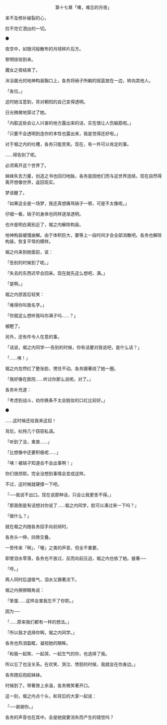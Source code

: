 <p align="center">第十七章「噢，难忘的月夜」</p>

来不及修补破裂的心，

捡不完它洒出的一切。

●

夜空中，如银河般散布的月球碎片后方。

黎明徐徐到来。

魔女之夜结束了。

沐浴晨光的地神构装胸口上，各务将硝子所躺的摇篮放在一边，转向其他人。

「各位。」

这时她注意到，背对朝阳的自己变得透明。

日光微微地穿过了她。

「内脏这些会让人兴奋的地方露出来的话，实在很让人伤脑筋呢。」

「只要不会透明到连你的本性也露出来，我是觉得还好啦。」

对于堀之内的吐槽，各务只能苦笑。现在，有一件可以肯定的事。

……得告别了呢。

必须离开这个世界了。

妹妹失去力量，创造之书也回归地脉。各务是因他们而与这世界连结，现在自然得离开想像世界，返回现实。

梦该醒了。

「如果这全是一场梦，我还真想痛骂硝子一顿，可是不太像呢。」

仔细一看，硝子的身体也同样逐渐透明。

也许是明白离别近了，堀之内解除构装。

地神构装缓慢崩解。由于体积巨大，要等上一段时间才会全部消散吧。各务也解除构装，恢复平常的模样。

堀之内来到她面前，说：

「告别的时候到了呢。」

「失去的东西迟早会回来。现在就先这么想吧，满。」

「是啊。」

堀之内颔首后轻笑：

「难得你叫我名字。」

「你就这么想听我叫你满子吗……？」

被瞪了。

另外，还有件令人在意的事。

「话说，堀之内同学──告别的时候，你有话要对我说吧，是什么话？」

「……咦！」

堀之内忽然红了整张脸，愣住不动。各务跟著绕了她一圈。

「我好像在医院……听过你那么说呢。对了。」

各务补充道：

「考虑到战斗，劝你换条不太会脱妆的口红比较好。」

●

……这时候还给我来这招！

背后，杭特几个窃窃私语。

「听到了没，禽兽……」

「比想像中还要积极呢……」

「咦！被硝子知道会不会出事啊！」

你们很烦耶。完全没想到事情会变成这样。

不过，这时候就硬撑一下吧。

「──我说不出口。现在说那种话，只会让我更舍不得。」

「那我倒是有话想对你说了……堀之内同学，脸可以凑过来一下吗？」

「做什么？」

就在堀之内随各务招手向前倾时。

各务头一伸，四唇交叠。

一旁传来「啊」、「喔」之类的声音，但全不重要。

即使泪水零落，各务也不放过，反而向前压迫，堀之内也依了她。接著──

「呼。」

两人同时后退吸气，泪水又跟著流下。

堀之内擦擦眼角说：

「笨蛋……这样会害我忘不了你耶。」

因为──

「……原来我们都有一样的想法。」

「所以我才选择你啊，堀之内同学。」

各务也热泪盈眶，凝视她的眼眸。

「和我一起笑、一起哭、一起生气的你，也选择了我。

所以忘了也没关系。在欢笑、哭泣、愤怒的时候，我就会在你身边。」

各务随后抱起妹妹。

时候到了。带著唇上余温，各务微笑著开口。

这一刻，堀之内点个头，和背后的大家一起说：

「──谢谢你。」

各务的声音也在其中。会是她就要消失而产生的错觉吗？

